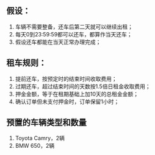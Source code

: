 ## 假设：
1. 车辆不需要整备，还车后第二天就可以继续出租；
2. 每天0到23:59:59都可以还车，都算作当天还车；
3. 假设还车都能在当天正常办理完成；

## 租车规则：
1. 提前还车，按预定时的结束时间收取费用；
2. 过期还车，超过结束时间的天数按1.5倍日租金收取费用；
3. 押金金额，等于在租期基础上加10天的总租金金额；
4. 确认订单但未支付押金时，订单保留1小时；

## 预置的车辆类型和数量
1. Toyota Camry，2辆
2. BMW 650，2辆
